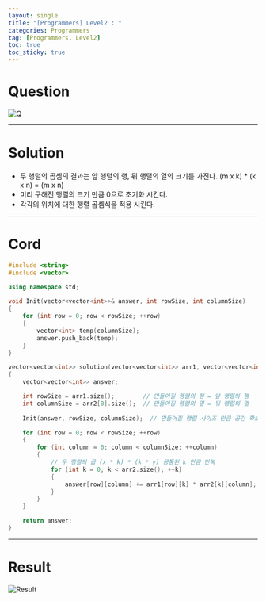 ```yaml
---
layout: single
title: "[Programmers] Level2 : "
categories: Programmers
tag: [Programmers, Level2]
toc: true
toc_sticky: true
---
```


# Question
![Q](https://user-images.githubusercontent.com/97664446/198702054-9405966e-8a74-4bc0-ab4d-509ed5e1e591.PNG)

***

# Solution
- 두 행렬의 곱셈의 결과는 앞 행렬의 행, 뒤 행렬의 열의 크기를 가진다. (m x k) * (k x n) = (m x n)
- 미리 구해진 행렬의 크기 만큼 0으로 초기화 시킨다.
- 각각의 위치에 대한 행렬 곱셈식을 적용 시킨다.

***

# Cord
```c++
#include <string>
#include <vector>

using namespace std;

void Init(vector<vector<int>>& answer, int rowSize, int columnSize)
{
    for (int row = 0; row < rowSize; ++row)
    {
        vector<int> temp(columnSize);
        answer.push_back(temp);
    }
}

vector<vector<int>> solution(vector<vector<int>> arr1, vector<vector<int>> arr2)
{
    vector<vector<int>> answer;

    int rowSize = arr1.size();        // 만들어질 행렬의 행 = 앞 행렬의 행
    int columnSize = arr2[0].size();  // 만들어질 행렬의 열 = 뒤 행렬의 열
    
    Init(answer, rowSize, columnSize);  // 만들어질 행렬 사이즈 만큼 공간 확보

    for (int row = 0; row < rowSize; ++row)
    {
        for (int column = 0; column < columnSize; ++column)
        {       
            // 두 행렬의 곱 (x * k) * (k * y) 공통된 k 만큼 반복
            for (int k = 0; k < arr2.size(); ++k)
            {
                answer[row][column] += arr1[row][k] * arr2[k][column];
            }
        }
    }

    return answer;
}
```

***

# Result
![Result](https://user-images.githubusercontent.com/97664446/198702057-ad6f5b73-d1da-4138-856a-c2a4d97204e2.PNG)